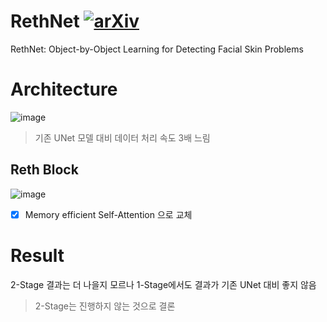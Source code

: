 # RethNet [![arXiv](https://img.shields.io/badge/arXiv-2101.02127v2-b31b1b.svg?style=flat-square)](https://arxiv.org/abs/2101.02127v2)
RethNet: Object-by-Object Learning for Detecting Facial Skin Problems


# Architecture

![image](https://user-images.githubusercontent.com/19265337/176568011-f7e23621-6383-4a3f-abd7-5f81e2e6b0cf.png)

> 기존 UNet 모델 대비 데이터 처리 속도 3배 느림

## Reth Block
![image](https://user-images.githubusercontent.com/19265337/176568081-d4ae468b-1521-40a8-bc03-362635b39fa3.png)

- [x] Memory efficient Self-Attention 으로 교체


# Result

2-Stage 결과는 더 나을지 모르나 1-Stage에서도 결과가 기존 UNet 대비 좋지 않음

> 2-Stage는 진행하지 않는 것으로 결론
